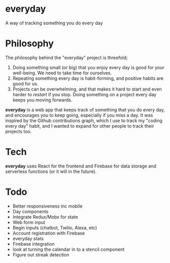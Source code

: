 # everyday

A way of tracking something you do every day

# Philosophy

The philosophy behind the "everyday" project is threefold;

1. Doing something small (or big) that you enjoy every day is good for your well-being. We need to take time for ourselves.
1. Repeating something every day is habit-forming, and positive habits are good for us.
1. Projects can be overwhelming, and that makes it hard to start and even harder to _restart_ if you stop. Doing something on a project every day keeps you moving forwards.

**everyday** is a web app that keeps track of something that you do every day, and encourages you to keep going, especially if you miss a day. It was inspired by the Github contributions graph, which I use to track my "coding every day" habit, and I wanted to expand for other people to track their projects too.

# Tech

**everyday** uses React for the frontend and Firebase for data storage and serverless functions (or it will in the future).

# Todo

* Better responsiveness inc mobile
* Day components
* Integrate Redux/Mobx for state
* Web form input
* Begin inputs (chatbot, Twilio, Alexa, etc)
* Account registration with Firebase
* everyday stats
* Firebase integration
* look at turning the calendar in to a stencil component
* Figure out streak detection
